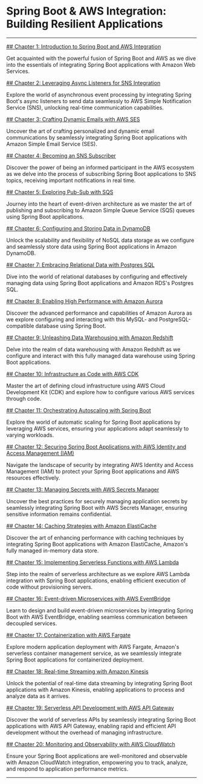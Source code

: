 # Spring Boot & AWS Integration: Building Resilient Applications
---

[## Chapter 1: Introduction to Spring Boot and AWS Integration](https://learn.blitzbudget.com/coding/backend/java/springboot/spring-boot-aws-integration-guide/chapter-1-introduction-to-spring-boot-and-aws-integration)

Get acquainted with the powerful fusion of Spring Boot and AWS as we dive into the essentials of integrating Spring Boot applications with Amazon Web Services.

[## Chapter 2: Leveraging Async Listeners for SNS Integration](https://learn.blitzbudget.com/coding/backend/java/springboot/spring-boot-aws-integration-guide/chapter-2-leveraging-async-listeners-for-sns-integration)

Explore the world of asynchronous event processing by integrating Spring Boot's async listeners to send data seamlessly to AWS Simple Notification Service (SNS), unlocking real-time communication capabilities.

[## Chapter 3: Crafting Dynamic Emails with AWS SES](https://learn.blitzbudget.com/coding/backend/java/springboot/spring-boot-aws-integration-guide/chapter-3-crafting-dynamic-emails-with-aws-ses)

Uncover the art of crafting personalized and dynamic email communications by seamlessly integrating Spring Boot applications with Amazon Simple Email Service (SES).

[## Chapter 4: Becoming an SNS Subscriber](https://learn.blitzbudget.com/coding/backend/java/springboot/spring-boot-aws-integration-guide/chapter-4-becoming-an-sns-subscriber)

Discover the power of being an informed participant in the AWS ecosystem as we delve into the process of subscribing Spring Boot applications to SNS topics, receiving important notifications in real time.

[## Chapter 5: Exploring Pub-Sub with SQS](https://learn.blitzbudget.com/coding/backend/java/springboot/spring-boot-aws-integration-guide/chapter-5-exploring-pub-sub-with-sqs)

Journey into the heart of event-driven architecture as we master the art of publishing and subscribing to Amazon Simple Queue Service (SQS) queues using Spring Boot applications.

[## Chapter 6: Configuring and Storing Data in DynamoDB](https://learn.blitzbudget.com/coding/backend/java/springboot/spring-boot-aws-integration-guide/chapter-6-configuring-and-storing-data-in-dynamodb)

Unlock the scalability and flexibility of NoSQL data storage as we configure and seamlessly store data using Spring Boot applications in Amazon DynamoDB.

[## Chapter 7: Embracing Relational Data with Postgres SQL](https://learn.blitzbudget.com/coding/backend/java/springboot/spring-boot-aws-integration-guide/chapter-7-embracing-relational-data-with-postgres-sql)

Dive into the world of relational databases by configuring and effectively managing data using Spring Boot applications and Amazon RDS's Postgres SQL.

[## Chapter 8: Enabling High Performance with Amazon Aurora](https://learn.blitzbudget.com/coding/backend/java/springboot/spring-boot-aws-integration-guide/chapter-8-enabling-high-performance-with-amazon-aurora)

Discover the advanced performance and capabilities of Amazon Aurora as we explore configuring and interacting with this MySQL- and PostgreSQL-compatible database using Spring Boot.

[## Chapter 9: Unleashing Data Warehousing with Amazon Redshift](https://learn.blitzbudget.com/coding/backend/java/springboot/spring-boot-aws-integration-guide/chapter-9-unleashing-data-warehousing-with-amazon-redshift)

Delve into the realm of data warehousing with Amazon Redshift as we configure and interact with this fully managed data warehouse using Spring Boot applications.

[## Chapter 10: Infrastructure as Code with AWS CDK](https://learn.blitzbudget.com/coding/backend/java/springboot/spring-boot-aws-integration-guide/chapter-10-infrastructure-as-code-with-aws-cdk)

Master the art of defining cloud infrastructure using AWS Cloud Development Kit (CDK) and explore how to configure various AWS services through code.

[## Chapter 11: Orchestrating Autoscaling with Spring Boot](https://learn.blitzbudget.com/coding/backend/java/springboot/spring-boot-aws-integration-guide/chapter-11-orchestrating-autoscaling-with-spring-boot)

Explore the world of automatic scaling for Spring Boot applications by leveraging AWS services, ensuring your applications adapt seamlessly to varying workloads.

[## Chapter 12: Securing Spring Boot Applications with AWS Identity and Access Management (IAM)](https://learn.blitzbudget.com/coding/backend/java/springboot/spring-boot-aws-integration-guide/chapter-12-securing-spring-boot-applications-with-aws-identity-and-access-management-iam)

Navigate the landscape of security by integrating AWS Identity and Access Management (IAM) to protect your Spring Boot applications and AWS resources effectively.

[## Chapter 13: Managing Secrets with AWS Secrets Manager](https://learn.blitzbudget.com/coding/backend/java/springboot/spring-boot-aws-integration-guide/chapter-13-managing-secrets-with-aws-secrets-manager)

Uncover the best practices for securely managing application secrets by seamlessly integrating Spring Boot with AWS Secrets Manager, ensuring sensitive information remains confidential.

[## Chapter 14: Caching Strategies with Amazon ElastiCache](https://learn.blitzbudget.com/coding/backend/java/springboot/spring-boot-aws-integration-guide/chapter-14-caching-strategies-with-amazon-elasticache)

Discover the art of enhancing performance with caching techniques by integrating Spring Boot applications with Amazon ElastiCache, Amazon's fully managed in-memory data store.

[## Chapter 15: Implementing Serverless Functions with AWS Lambda](https://learn.blitzbudget.com/coding/backend/java/springboot/spring-boot-aws-integration-guide/chapter-15-implementing-serverless-functions-with-aws-lambda)

Step into the realm of serverless architecture as we explore AWS Lambda integration with Spring Boot applications, enabling efficient execution of code without provisioning servers.

[## Chapter 16: Event-driven Microservices with AWS EventBridge](https://learn.blitzbudget.com/coding/backend/java/springboot/spring-boot-aws-integration-guide/chapter-16-event-driven-microservices-with-aws-eventbridge)

Learn to design and build event-driven microservices by integrating Spring Boot with AWS EventBridge, enabling seamless communication between decoupled services.

[## Chapter 17: Containerization with AWS Fargate](https://learn.blitzbudget.com/coding/backend/java/springboot/spring-boot-aws-integration-guide/chapter-17-containerization-with-aws-fargate)

Explore modern application deployment with AWS Fargate, Amazon's serverless container management service, as we seamlessly integrate Spring Boot applications for containerized deployment.

[## Chapter 18: Real-time Streaming with Amazon Kinesis](https://learn.blitzbudget.com/coding/backend/java/springboot/spring-boot-aws-integration-guide/chapter-18-real-time-streaming-with-amazon-kinesis)

Unlock the potential of real-time data streaming by integrating Spring Boot applications with Amazon Kinesis, enabling applications to process and analyze data as it arrives.

[## Chapter 19: Serverless API Development with AWS API Gateway](https://learn.blitzbudget.com/coding/backend/java/springboot/spring-boot-aws-integration-guide/chapter-19-serverless-api-development-with-aws-api-gateway)

Discover the world of serverless APIs by seamlessly integrating Spring Boot applications with AWS API Gateway, enabling rapid and efficient API development without the overhead of managing infrastructure.

[## Chapter 20: Monitoring and Observability with AWS CloudWatch](https://learn.blitzbudget.com/coding/backend/java/springboot/spring-boot-aws-integration-guide/chapter-20-monitoring-and-observability-with-aws-cloudwatch)

Ensure your Spring Boot applications are well-monitored and observable with Amazon CloudWatch integration, empowering you to track, analyze, and respond to application performance metrics.

---